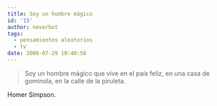 ```yaml
---
title: Soy un hombre mágico
id: '15'
author: neverbot
tags:
  - pensamientos aleatorios
  - tv
date: 2006-07-29 10:40:58
---
```


> Soy un hombre mágico que vive en el país feliz, en una casa de gominola, en la calle de la piruleta.

Homer Simpson.
